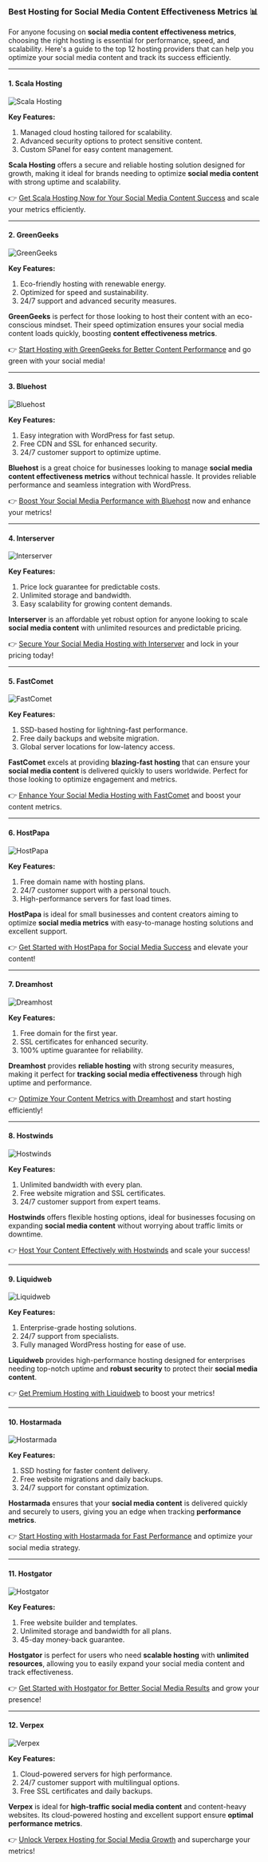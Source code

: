 ### Best Hosting for Social Media Content Effectiveness Metrics 📊

For anyone focusing on **social media content effectiveness metrics**, choosing the right hosting is essential for performance, speed, and scalability. Here's a guide to the top 12 hosting providers that can help you optimize your social media content and track its success efficiently.

---

#### 1. Scala Hosting
![Scala Hosting](https://i.imgur.com/uJ5JIK3.png "Scala Web Hosting")

**Key Features:**
1. Managed cloud hosting tailored for scalability.
2. Advanced security options to protect sensitive content.
3. Custom SPanel for easy content management.

**Scala Hosting** offers a secure and reliable hosting solution designed for growth, making it ideal for brands needing to optimize **social media content** with strong uptime and scalability.

👉 [Get Scala Hosting Now for Your Social Media Content Success](https://snipitx.com/scala-jy) and scale your metrics efficiently.

---

#### 2. GreenGeeks
![GreenGeeks](https://i.imgur.com/eEwuntu.jpg "GreenGeeks Hosting")

**Key Features:**
1. Eco-friendly hosting with renewable energy.
2. Optimized for speed and sustainability.
3. 24/7 support and advanced security measures.

**GreenGeeks** is perfect for those looking to host their content with an eco-conscious mindset. Their speed optimization ensures your social media content loads quickly, boosting **content effectiveness metrics**.

👉 [Start Hosting with GreenGeeks for Better Content Performance](https://snipitx.com/greengeeks-jy) and go green with your social media!

---

#### 3. Bluehost
![Bluehost](https://i.imgur.com/PasFF9E.jpeg "Bluehost Hosting")

**Key Features:**
1. Easy integration with WordPress for fast setup.
2. Free CDN and SSL for enhanced security.
3. 24/7 customer support to optimize uptime.

**Bluehost** is a great choice for businesses looking to manage **social media content effectiveness metrics** without technical hassle. It provides reliable performance and seamless integration with WordPress.

👉 [Boost Your Social Media Performance with Bluehost](https://snipitx.com/bluehost-jy) now and enhance your metrics!

---

#### 4. Interserver
![Interserver](https://i.imgur.com/OM5dOEW.jpeg "Interserver Hosting")

**Key Features:**
1. Price lock guarantee for predictable costs.
2. Unlimited storage and bandwidth.
3. Easy scalability for growing content demands.

**Interserver** is an affordable yet robust option for anyone looking to scale **social media content** with unlimited resources and predictable pricing.

👉 [Secure Your Social Media Hosting with Interserver](https://snipitx.com/interserver-jy) and lock in your pricing today!

---

#### 5. FastComet
![FastComet](https://i.imgur.com/7qgXuWp.png "FastComet Hosting")

**Key Features:**
1. SSD-based hosting for lightning-fast performance.
2. Free daily backups and website migration.
3. Global server locations for low-latency access.

**FastComet** excels at providing **blazing-fast hosting** that can ensure your **social media content** is delivered quickly to users worldwide. Perfect for those looking to optimize engagement and metrics.

👉 [Enhance Your Social Media Hosting with FastComet](https://snipitx.com/fastcomet-jy) and boost your content metrics.

---

#### 6. HostPapa
![HostPapa](https://i.imgur.com/ouDTkvl.jpeg "HostPapa Hosting")

**Key Features:**
1. Free domain name with hosting plans.
2. 24/7 customer support with a personal touch.
3. High-performance servers for fast load times.

**HostPapa** is ideal for small businesses and content creators aiming to optimize **social media metrics** with easy-to-manage hosting solutions and excellent support.

👉 [Get Started with HostPapa for Social Media Success](https://snipitx.com/hostpapa-jy) and elevate your content!

---

#### 7. Dreamhost
![Dreamhost](https://i.imgur.com/rXIg8ip.jpeg "Dreamhost Hosting")

**Key Features:**
1. Free domain for the first year.
2. SSL certificates for enhanced security.
3. 100% uptime guarantee for reliability.

**Dreamhost** provides **reliable hosting** with strong security measures, making it perfect for **tracking social media effectiveness** through high uptime and performance.

👉 [Optimize Your Content Metrics with Dreamhost](https://snipitx.com/dreamhost-jy) and start hosting efficiently!

---

#### 8. Hostwinds
![Hostwinds](https://i.imgur.com/53aSNXx.jpeg "Hostwinds Hosting")

**Key Features:**
1. Unlimited bandwidth with every plan.
2. Free website migration and SSL certificates.
3. 24/7 customer support from expert teams.

**Hostwinds** offers flexible hosting options, ideal for businesses focusing on expanding **social media content** without worrying about traffic limits or downtime.

👉 [Host Your Content Effectively with Hostwinds](https://snipitx.com/hostwinds-jy) and scale your success!

---

#### 9. Liquidweb
![Liquidweb](https://i.imgur.com/4IvT9SC.jpeg "Liquidweb Hosting")

**Key Features:**
1. Enterprise-grade hosting solutions.
2. 24/7 support from specialists.
3. Fully managed WordPress hosting for ease of use.

**Liquidweb** provides high-performance hosting designed for enterprises needing top-notch uptime and **robust security** to protect their **social media content**.

👉 [Get Premium Hosting with Liquidweb](https://snipitx.com/liquidweb-jy) to boost your metrics!

---

#### 10. Hostarmada
![Hostarmada](https://i.imgur.com/KFbdf3o.jpeg "Hostarmada Hosting")

**Key Features:**
1. SSD hosting for faster content delivery.
2. Free website migrations and daily backups.
3. 24/7 support for constant optimization.

**Hostarmada** ensures that your **social media content** is delivered quickly and securely to users, giving you an edge when tracking **performance metrics**.

👉 [Start Hosting with Hostarmada for Fast Performance](https://snipitx.com/hostarmada-jy) and optimize your social media strategy.

---

#### 11. Hostgator
![Hostgator](https://i.imgur.com/BcVkH57.jpeg "Hostgator Hosting")

**Key Features:**
1. Free website builder and templates.
2. Unlimited storage and bandwidth for all plans.
3. 45-day money-back guarantee.

**Hostgator** is perfect for users who need **scalable hosting** with **unlimited resources**, allowing you to easily expand your social media content and track effectiveness.

👉 [Get Started with Hostgator for Better Social Media Results](https://snipitx.com/hostgator-jy) and grow your presence!

---

#### 12. Verpex
![Verpex](https://i.imgur.com/6x5LhiS.jpeg "Verpex Hosting")

**Key Features:**
1. Cloud-powered servers for high performance.
2. 24/7 customer support with multilingual options.
3. Free SSL certificates and daily backups.

**Verpex** is ideal for **high-traffic social media content** and content-heavy websites. Its cloud-powered hosting and excellent support ensure **optimal performance metrics**.

👉 [Unlock Verpex Hosting for Social Media Growth](https://snipitx.com/verpex-jy) and supercharge your metrics!


